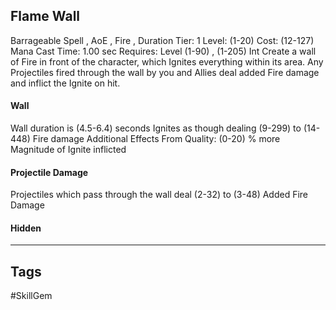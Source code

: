 ## Flame Wall
Barrageable
Spell , AoE , Fire , Duration
Tier: 1
Level: (1-20)
Cost: (12-127) Mana
Cast Time: 1.00 sec
Requires: Level (1-90) , (1-205) Int
Create a wall of Fire in front of the character, which Ignites everything within its area. Any Projectiles fired through the wall by you and Allies deal added Fire damage and inflict the Ignite on hit.
#### Wall
Wall duration is (4.5-6.4) seconds
Ignites as though dealing (9-299) to (14-448) Fire damage
Additional Effects From Quality:
(0-20) % more Magnitude of Ignite inflicted
#### Projectile Damage
Projectiles which pass through the wall deal (2-32) to (3-48) Added Fire Damage
#### Hidden

---
## Tags
#SkillGem
